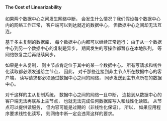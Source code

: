 #### The Cost of Linearizability
如果两个数据中心之间发生网络中断， 会发生什么情况？我们假设每个数据中心内的网络工作正常， 客户端可以到达就近的数据中心， 但数据中心之间却无法互连。

基千多主复制的数据库， 每个数据中心内都可以继续正常运行： 由于从一个数据中心到另一个数据中心的复制是异步， 期间发生的写操作都暂存在本地队列， 等网络恢复之后再继续同步。

如果是主从复制， 则主节点肯定位于其中的某一个数据中心。 所有写请求和线性化读取都必须发送给主节点， 因此， 对千那些连接到非主节点所在数据中心的客户端， 读写请求都必须通过数据中心之间的网络， 同步发送到主节点所在的数据中心。

对千这样的主从复制系统， 数据中心之间的网络一且中断， 连接到从数据中心的客户端无法再联系上主节点， 也就无法完成任何数据库写入和线性化读取。 从节点可以提供读服务， 但内容可能是过期的（非线性化保证）。 所以， 如果应用程序要求线性化读写， 则网络中断一定会违背这样的要求。
